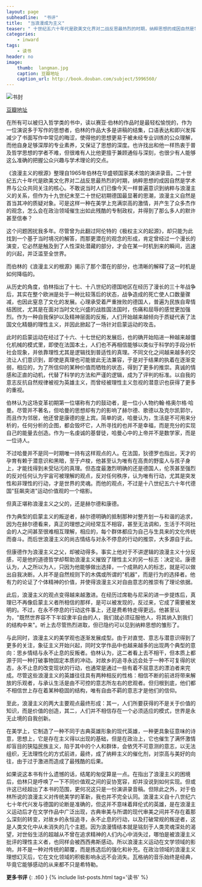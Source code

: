 ```yaml
---
layout: page
subheadline:  "书评"
title:  "当浪漫成为主义"
teaser: " 十世纪五六十年代是欧美文化界对二战反思最热烈的时期，纳粹思想的成因自然是学术界与公众共同关注的核心。作为十九世纪末至二十世纪初期德国最显著的思潮，浪漫主义自然是首当其冲的质疑对象。可是这样一种在美学上充满崇高的激情，并产生了众多杰作的观念，怎么会在政治领域催生出如此残酷的专制政权，并得到了那么多人的默许甚至信奉？  "
categories:
    - inward
tags:
    - 读书
header: no
image:
    thumb:  langman.jpg
    caption: 豆瓣地址
    caption_url: http://book.douban.com/subject/5996560/
---
```


<img src="{{ site.url}}/images/langman.jpg" alt="书封">
<p><a href="http://book.douban.com/subject/5996560/">豆瓣地址</a></p>

在所有可以被归入哲学类的书中，读以赛亚·伯林的作品时是最轻松愉悦的，作为一位演说多于写作的思想者，伯林的作品大多是讲稿的结集，口语表达和即兴发挥减少了书面写作中常见的晦涩，使得他的思想更易于被未经专业训练的公众理解，而他自身足够深厚的专业素养，又保证了思想的深度。也许找出和他一样热衷于普及哲学思想的学者不难，但很难有人比他更擅于兼顾通俗与深刻，也很少有人能够这么准确的把握公众兴趣与学术理论的交点。

《浪漫主义的根源》整理自1965年伯林在华盛顿国家美术馆的演讲录音。二十世纪五六十年代是欧美文化界对二战反思最热烈的时期，纳粹思想的成因自然是学术界与公众共同关注的核心。不敢说当时人们已像今天一样普遍意识到纳粹与浪漫主义的关系，但作为十九世纪末至二十世纪初期德国最显著的思潮，浪漫主义自然是首当其冲的质疑对象。可是这样一种在美学上充满崇高的激情，并产生了众多杰作的观念，怎么会在政治领域催生出如此残酷的专制政权，并得到了那么多人的默许甚至信奉？

这个问题困扰我多年。尽管曾为此翻过阿伦特的《极权主义的起源》，却只能为此找到一个基于当时境况的解答，而那更潜在的观念的形成，肯定曾经过一个漫长的演变，它必然是触及到了人性深处潜藏的部分，才会在某一时机到来的瞬间，迅速的兴起，并泛滥至全世界。

而伯林的《浪漫主义的根源》揭示了那个潜在的部分，也清晰的解释了这一时机是如何降临的。

从历史的角度，伯林指出了十七、十八世纪的德国地区在经历了漫长的三十年战争后，其实在整个欧洲是处于一种比较落后的状态，战争造成的死亡使人口数量骤减，也因此窒息了文化的发展。心理承受着严重挫败的德国人，普遍为民族自卑情结困扰，尤其是在面对当时文化兴盛的战胜国法国时，伤痛和屈辱的感觉更加强烈。作为一种自我保护以及精神层面的反叛，人们开始越来越倾向于质疑代表了法国文化精髓的理性主义，并因此掀起了一场针对启蒙运动的攻击。

此时的启蒙运动在经过了十六、十七世纪的发展后，也的确开始陷进一种越来越僵化机械的模式里，即使在法国本土，人们也不再相信能够以类似于科学的手段分析社会现象，并依靠理性尤其是逻辑找到普适性的真理。不同文化之间越来越多的交流让人们意识到，即使是真理也可能彼此无法兼容，于是对于结果的执着在逐渐变弱，相应的，为了所信仰的某种价值而牺牲的状态，得到了更多的推崇。真诚的情感和正直的动机，代替了科学的方法和严谨的逻辑，成为了评判的标准。以自我的意志反抗自然规律被视为英雄主义，而曾经被理性主义忽视的潜意识也获得了更多的重视。

伯林认为这场变革初期第一位堪称有力的鼓动者，是一位小人物约翰·格奥尔格·哈曼。尽管并不著名，但哈曼的思想却有力的影响了赫尔德、歌德以及克尔凯郭尔，而且作为邻居，他还曾是康德的座上宾。简单的说，哈曼认为，生活是不可用来分析的，任何分析的企图，都会毁坏它，人所寻找的也并不是幸福，而是充分的实现自己的能量去创造。作为一名虔诚的基督徒，哈曼心中的上帝并不是数学家，而是一位诗人。

不过哈曼并不是同一时期唯一持有这样观点的人。在法国，狄德罗也指出，天才的孕育有赖于潜意识和黑暗，至于卢梭，他甚至认为唯有在高贵的野蛮人与孩子身上，才能找得到未受玷污的真理。但态度最激烈明确的还是德国人，伦茨甚至强烈的反对任何认为宇宙可被理解的观点，反对任何秩序，认为唯有行动，尤其是突发性和非理性的行动，才是世界的灵魂。而他的观点，不过是十八世纪五六十年代德国"狂飙突进"运动价值观的一个缩影。

但真正堪称浪漫主义之父的，还是赫尔德和康德。

作为典型的启蒙主义的叛逆者，赫尔德明确的抵制那种对整齐划一与和谐的追求，因为在赫尔德看来，真正的理想之间经常互不相容，甚至无法调和，生活于不同社会的人之间甚至很难相互理解，相应的，每个群体都应为自己与生具来的文化传统而奋斗。而后世浪漫主义的尚古情结与对永不停息的行动的推崇，大多源自于此。

但康德作为浪漫主义之父，却被动得多。事实上他对于不讲逻辑的浪漫主义十分反感，可是他的道德哲学却帮助浪漫主义摧毁了理性主义的另一标志：决定论。康德认为，人之所以为人，只因为他能够做出选择，一个成熟的人的标志，就是可以做出自我决断。人并不是自然规则下的木偶或所谓的"机器"，而是行为的选择者。他有力的论证了个体精神的价值，并使得浪漫主义对自由意志的推崇有了理论依据。

此后，浪漫主义的观点变得越来越激进。在经历过席勒与尼采的进一步提炼后，真理已不再像启蒙主义者所相信的那样，是可以被发现的，反过来，它成了需要被发明的。不过，在永不停息的行动这件事上，还是费希特走得更远。他甚至认为，"既然世界容不下半奴隶半自由的人，我们就必须征服他人，将其纳入到我们的结构中来"。听上去尽管热烈进取，但已隐约可以见到纳粹思想的雏形了。

与此同时，浪漫主义的美学观也逐渐发展成型。由于对直觉、意志与潜意识得到了更多的关注，象征主义开始兴起，同时文学作品中也越来越多的出现两个典型的意向：思乡情结与永不止息的反叛者。伯林认为，这二者看上去不相干，但本质上都源于同一种打破事物固定本质的冲动。对故乡的追寻永远会处于一种不可复得的状态，永不止息的改变现状的行动，也通常是通过一些有着不屈意志的漂泊者来完成。尽管这些浪漫主义的英雄往往具有两种相反的性格：相信不断的前进将带来解放的乐观者，与承认生活是由不可控的意志所左右的悲观者。但归根到底，他们都不相信世上存在着某种稳固的结构，唯有自由不羁的意志才是他们的信仰。

至此，浪漫主义的两大主要观点最终形成：其一，人们所要获得的不是关于价值的知识，而是价值的创造，其二，人们并不相信存在一个必须适应的模式，世界是永无止境的自我创新。

在美学上，它制造了一种不同于古典英雄形象的现代英雄，一种更具象征意味的诗意，思想上，它是存在主义得以出现的基础，但是在政治上，它也催生了满怀激情却盲目的狭隘民族主义，陷于其中的个人和群体，会依凭不可意测的意志，以无法组织，无法理性化的方式前进，最终，成了纳粹主义的催化剂，对崇高与美好的向往，由于过于激进而造成了最残酷的后果。

如果说这本书有什么遗憾的话，结尾的匆促算是一点。在指出了浪漫主义的困境后，伯林只是呼唤了一下不同价值观之间的妥协宽容，却并没说到如何实现。但或许这已经超出了本书的范围，更何况这只是一份演讲录音稿。但除此之外，对于伯林所说的浪漫主义对传统美学的革新，我也并不完全认同。浪漫主义自十八世纪六七十年代兴发与德国的论断是准确的，但这并不意味着拜伦式的英雄，是在浪漫主义运动后才在文学作品中广泛出现，古典审美与所谓的现代审美之间并不存在着那么深刻的转变，对故乡的永恒追寻，永不止息的行动，以及打破常规的叛逆者，这是人类文化中从未消失的几个主题。因为浪漫情结本就是铭刻于人类灵魂深处的渴望，对世俗生活的超越从不曾在追求精神的人们内心中消失过，哪怕是被浪漫主义批评的理性主义者，也同样会被西西弗斯感动。所以浪漫主义运动在文学领域的影响，并不是一种对传统的颠覆，而是拣选后的强化和补充。在政治领域的浪漫主义理想幻灭后，它在文化领域的积极影响永远不会消失。瓦格纳的音乐始终是经典，毕竟它能够感动的从来都不只是希特勒。


<strong>更多书评</strong>
{: .t60 }
{% include list-posts.html tag='读书' %}